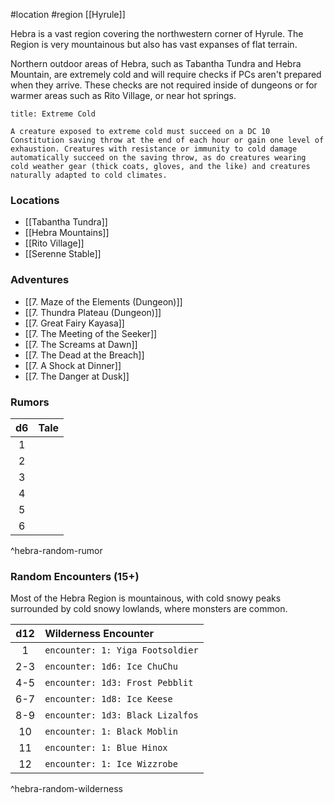 #location #region [[Hyrule]]

Hebra is a vast region covering the northwestern corner of Hyrule. The Region is very mountainous but also has vast expanses of flat terrain.

Northern outdoor areas of Hebra, such as Tabantha Tundra and Hebra Mountain, are extremely cold and will require checks if PCs aren't prepared when they arrive. These checks are not required inside of dungeons or for warmer areas such as Rito Village, or near hot springs.

```ad-info
title: Extreme Cold

A creature exposed to extreme cold must succeed on a DC 10 Constitution saving throw at the end of each hour or gain one level of exhaustion. Creatures with resistance or immunity to cold damage automatically succeed on the saving throw, as do creatures wearing cold weather gear (thick coats, gloves, and the like) and creatures naturally adapted to cold climates.
```

### Locations

- [[Tabantha Tundra]]
- [[Hebra Mountains]]
- [[Rito Village]]
- [[Serenne Stable]]

### Adventures

* [[7. Maze of the Elements (Dungeon)]]
* [[7. Thundra Plateau (Dungeon)]]
* [[7. Great Fairy Kayasa]]
* [[7. The Meeting of the Seeker]]
* [[7. The Screams at Dawn]]
* [[7. The Dead at the Breach]]
* [[7. A Shock at Dinner]]
* [[7. The Danger at Dusk]]

### Rumors

| d6  | Tale |
|:---:|:---- |
|  1  |      |
|  2  |      |
|  3  |      |
|  4  |      |
|  5  |      |
|  6  |      |
^hebra-random-rumor

### Random Encounters (15+)

Most of the Hebra Region is mountainous, with cold snowy peaks surrounded by cold snowy lowlands, where monsters are common.

| d12 | Wilderness Encounter             |
|:---:|:-------------------------------- |
|  1  | `encounter: 1: Yiga Footsoldier` |
| 2-3 | `encounter: 1d6: Ice ChuChu`     |
| 4-5 | `encounter: 1d3: Frost Pebblit`  |
| 6-7 | `encounter: 1d8: Ice Keese`      |
| 8-9 | `encounter: 1d3: Black Lizalfos` |
| 10  | `encounter: 1: Black Moblin`     |
| 11  | `encounter: 1: Blue Hinox`       |
| 12  | `encounter: 1: Ice Wizzrobe`     |
^hebra-random-wilderness
